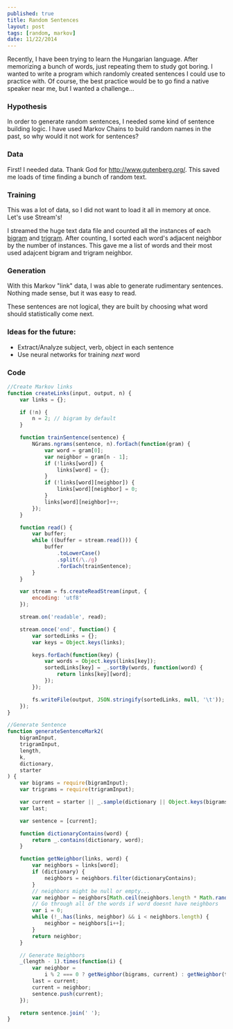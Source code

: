 ```yaml
---
published: true
title: Random Sentences
layout: post
tags: [random, markov]
date: 11/22/2014
---
```


Recently, I have been trying to learn the Hungarian language. After memorizing a bunch of words, just repeating them to study got boring. I wanted to write a program which randomly created sentences I could use to practice with. Of course, the best practice would be to go find a native speaker near me, but I wanted a challenge...

### Hypothesis

In order to generate random sentences, I needed some kind of sentence building logic. I have used Markov Chains to build random names in the past, so why would it not work for sentences?

### Data

First! I needed data. Thank God for <http://www.gutenberg.org/>. This saved me loads of time finding a bunch of random text.

### Training

This was a lot of data, so I did not want to load it all in memory at once. Let's use Stream's!

I streamed the huge text data file and counted all the instances of each [bigram](http://en.wikipedia.org/wiki/Bigram) and [trigram](http://en.wikipedia.org/wiki/Trigram). After counting, I sorted each word's adjacent neighbor by the number of instances. This gave me a list of words and their most used adajcent bigram and trigram neighbor.

### Generation

With this Markov "link" data, I was able to generate rudimentary sentences. Nothing made sense, but it was easy to read.

These sentences are not logical, they are built by choosing what word should statistically come next.

### Ideas for the future:

- Extract/Analyze subject, verb, object in each sentence
- Use neural networks for training _next_ word

### Code

```js
//Create Markov links
function createLinks(input, output, n) {
	var links = {};

	if (!n) {
		n = 2; // bigram by default
	}

	function trainSentence(sentence) {
		NGrams.ngrams(sentence, n).forEach(function(gram) {
			var word = gram[0];
			var neighbor = gram[n - 1];
			if (!links[word]) {
				links[word] = {};
			}
			if (!links[word][neighbor]) {
				links[word][neighbor] = 0;
			}
			links[word][neighbor]++;
		});
	}

	function read() {
		var buffer;
		while ((buffer = stream.read())) {
			buffer
				.toLowerCase()
				.split(/\./g)
				.forEach(trainSentence);
		}
	}

	var stream = fs.createReadStream(input, {
		encoding: 'utf8'
	});

	stream.on('readable', read);

	stream.once('end', function() {
		var sortedLinks = {};
		var keys = Object.keys(links);

		keys.forEach(function(key) {
			var words = Object.keys(links[key]);
			sortedLinks[key] = _.sortBy(words, function(word) {
				return links[key][word];
			});
		});

		fs.writeFile(output, JSON.stringify(sortedLinks, null, '\t'));
	});
}
```

```javascript
//Generate Sentence
function generateSentenceMark2(
	bigramInput,
	trigramInput,
	length,
	k,
	dictionary,
	starter
) {
	var bigrams = require(bigramInput);
	var trigrams = require(trigramInput);

	var current = starter || _.sample(dictionary || Object.keys(bigrams));
	var last;

	var sentence = [current];

	function dictionaryContains(word) {
		return _.contains(dictionary, word);
	}

	function getNeighbor(links, word) {
		var neighbors = links[word];
		if (dictionary) {
			neighbors = neighbors.filter(dictionaryContains);
		}
		// neighbors might be null or empty...
		var neighbor = neighbors[Math.ceil(neighbors.length * Math.random() * k)];
		// Go through all of the words if word doesnt have neighbors
		var i = 0;
		while (!_.has(links, neighbor) && i < neighbors.length) {
			neighbor = neighbors[i++];
		}
		return neighbor;
	}

	// Generate Neighbors
	_(length - 1).times(function(i) {
		var neighbor =
			i % 2 === 0 ? getNeighbor(bigrams, current) : getNeighbor(trigrams, last);
		last = current;
		current = neighbor;
		sentence.push(current);
	});

	return sentence.join(' ');
}
```
